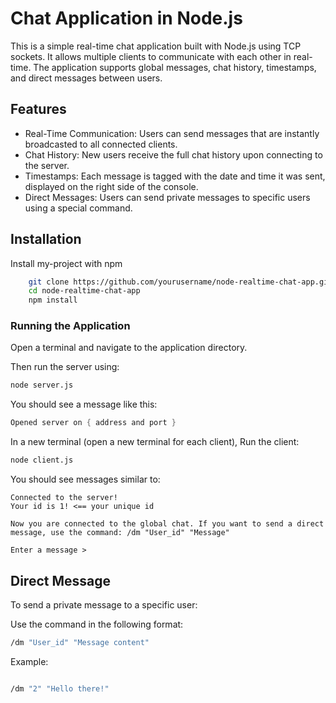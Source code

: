 
# Chat Application in Node.js

This is a simple real-time chat application built with Node.js using TCP sockets. It allows multiple clients to communicate with each other in real-time. The application supports global messages, chat history, timestamps, and direct messages between users.




## Features

- Real-Time Communication: Users can send messages that are instantly broadcasted to all connected clients.
- Chat History: New users receive the full chat history upon connecting to the server.
- Timestamps: Each message is tagged with the date and time it was sent, displayed on the right side of the console.
- Direct Messages: Users can send private messages to specific users using a special command.





## Installation

Install my-project with npm

```bash
    git clone https://github.com/yourusername/node-realtime-chat-app.git
    cd node-realtime-chat-app
    npm install
```
    

### Running the Application

Open a terminal and navigate to the application directory.

Then run the server using:

```bash
node server.js
```
You should see a message like this:

```csharp
Opened server on { address and port }
```

In a new terminal (open a new terminal for each client), Run the client:

```bash
node client.js
```

You should see messages similar to:

```vbnet
Connected to the server!
Your id is 1! <== your unique id 

Now you are connected to the global chat. If you want to send a direct message, use the command: /dm "User_id" "Message"

Enter a message >
```


## Direct Message

To send a private message to a specific user:

Use the command in the following format:

```bash
/dm "User_id" "Message content"
```
Example:

```bash

/dm "2" "Hello there!"

```
